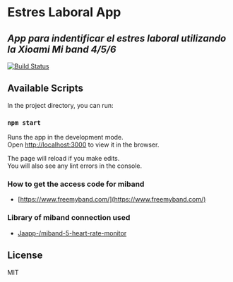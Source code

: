 # Estres Laboral App
## _App para indentificar el estres laboral utilizando la Xioami Mi band 4/5/6_


[![Build Status](https://travis-ci.org/joemccann/dillinger.svg?branch=master)](https://travis-ci.org/joemccann/dillinger)


   ## Available Scripts

In the project directory, you can run:

### `npm start`

Runs the app in the development mode.\
Open [http://localhost:3000](http://localhost:3000) to view it in the browser.

The page will reload if you make edits.\
You will also see any lint errors in the console.

### How to get the access code for miband

- [https://www.freemyband.com/](https://www.freemyband.com/)

### Library of miband connection used

- [Jaapp-/miband-5-heart-rate-monitor](https://github.com/Jaapp-/miband-5-heart-rate-monitor)



## License

MIT
